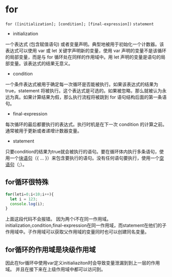 # for
`for ([initialization]; [condition]; [final-expression])`
`statement`

- initialization

一个表达式 (包含赋值语句) 或者变量声明。典型地被用于初始化一个计数器。该表达式可以使用 var 或 let 关键字声明新的变量，使用 var 声明的变量不是该循环的局部变量，而是与 for 循环处在同样的作用域中。用 let 声明的变量是语句的局部变量。该表达式的结果无意义。

- condition

一个条件表达式被用于确定每一次循环是否能被执行。如果该表达式的结果为 true，statement 将被执行。这个表达式是可选的。如果被忽略，那么就被认为永远为真。如果计算结果为假，那么执行流程将被跳到 for 语句结构后面的第一条语句。

- final-expression

每次循环的最后都要执行的表达式。执行时机是在下一次 condition 的计算之前。通常被用于更新或者递增计数器变量。

- statement

只要condition的结果为true就会被执行的语句。要在循环体内执行多条语句，使用一个[块语句](https://developer.mozilla.org/zh-CN/docs/Web/JavaScript/Reference/Statements/block)（{ ... }）来包含要执行的语句。没有任何语句要执行，使用一个[空语句](https://developer.mozilla.org/zh-CN/docs/Web/JavaScript/Reference/Statements/Empty)（;）。
## for循环很特殊
```javascript
for(leti=0;i<10;i++){
  let i = 123;
  console.log(i);
}
```
上面这段代码不会报错。
因为两个i不在同一作用域。initialization,condition,final-expression在同一作用域，而statement在他们的子作用域中。子作用域可以获取父作用域的变量同时也可以创建同名变量。
## for循环的作用域是块级作用域
因此在for循环中使用var定义initialiaziton时会导致变量泄漏到到上一层的作用域。
并且在接下来在上级作用域中都可以访问到。
